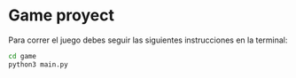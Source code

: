 # Game proyect

Para correr el juego debes seguir las siguientes instrucciones en la terminal:

```sh
cd game
python3 main.py
```
